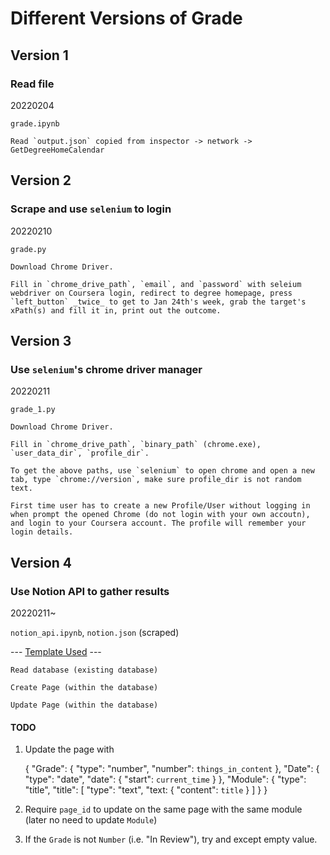 # Different Versions of Grade

## Version 1

### Read file

20220204

`grade.ipynb`

    Read `output.json` copied from inspector -> network -> GetDegreeHomeCalendar

## Version 2

### Scrape and use `selenium` to login

20220210

`grade.py`

    Download Chrome Driver.

    Fill in `chrome_drive_path`, `email`, and `password` with seleium webdriver on Coursera login, redirect to degree homepage, press `left_button` _twice_ to get to Jan 24th's week, grab the target's xPath(s) and fill it in, print out the outcome.

## Version 3

### Use `selenium`'s chrome driver manager

20220211

`grade_1.py`

    Download Chrome Driver.

    Fill in `chrome_drive_path`, `binary_path` (chrome.exe), `user_data_dir`, `profile_dir`.

    To get the above paths, use `selenium` to open chrome and open a new tab, type `chrome://version`, make sure profile_dir is not random text.

    First time user has to create a new Profile/User without logging in when prompt the opened Chrome (do not login with your own accoutn), and login to your Coursera account. The profile will remember your login details.

## Version 4

### Use Notion API to gather results

20220211~

`notion_api.ipynb`, `notion.json` (scraped)

--- [Template Used](https://prettystatic.com/notion-api-python/) ---

    Read database (existing database)

    Create Page (within the database)

    Update Page (within the database)

#### **TODO**

1. Update the page with

   {
   "Grade": {
   "type": "number",
   "number": `things_in_content`
   },
   "Date": {
   "type": "date",
   "date": {
   "start": `current_time`
   }
   },
   "Module": {
   "type": "title",
   "title": [
   "type": "text",
   "text: {
   "content": `title`
   }
   ]
   }
   }

2. Require `page_id` to update on the same page with the same module (later no need to update `Module`)

3. If the `Grade` is not `Number` (i.e. "In Review"), try and except empty value.
